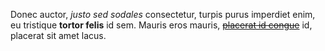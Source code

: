 Donec auctor, _justo sed sodales_ consectetur, turpis purus imperdiet enim, eu tristique **tortor felis** id sem. Mauris eros mauris, <s>[placerat id congue](http://html5doctor.com/ins-del-s/)</s> id, placerat sit amet lacus.
